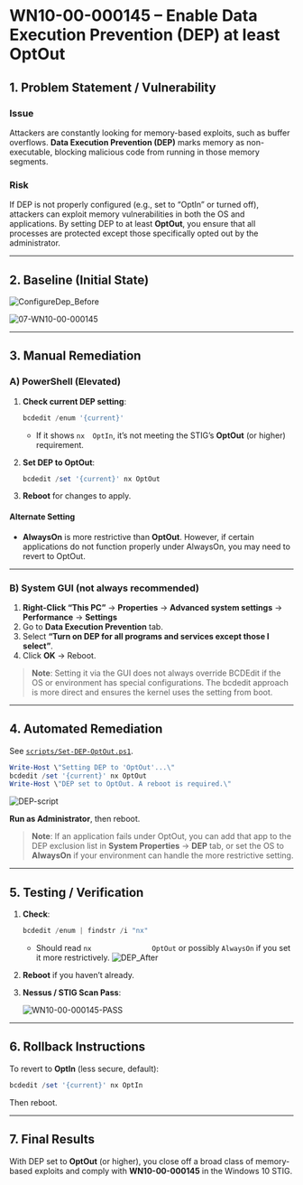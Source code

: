 # WN10-00-000145 – Enable Data Execution Prevention (DEP) at least OptOut

## 1. Problem Statement / Vulnerability

### Issue
Attackers are constantly looking for memory-based exploits, such as buffer overflows. **Data Execution Prevention (DEP)** marks memory as non-executable, blocking malicious code from running in those memory segments. 

### Risk
If DEP is not properly configured (e.g., set to “OptIn” or turned off), attackers can exploit memory vulnerabilities in both the OS and applications. By setting DEP to at least **OptOut**, you ensure that all processes are protected except those specifically opted out by the administrator.

---

## 2. Baseline (Initial State)

![ConfigureDep_Before](https://github.com/user-attachments/assets/8fc4a99f-de65-4e02-a2b6-44b549df9a98)

![07-WN10-00-000145](https://github.com/user-attachments/assets/e6b1f9ef-27d6-4d9d-b36c-7d0ef92f757e)

---

## 3. Manual Remediation

### A) PowerShell (Elevated)
1. **Check current DEP setting**:
   ```powershell
   bcdedit /enum '{current}'
   ```
   - If it shows `nx  OptIn`, it’s not meeting the STIG’s **OptOut** (or higher) requirement.

2. **Set DEP to OptOut**:
   ```powershell
   bcdedit /set '{current}' nx OptOut
   ```
3. **Reboot** for changes to apply.

#### Alternate Setting
- **AlwaysOn** is more restrictive than **OptOut**. However, if certain applications do not function properly under AlwaysOn, you may need to revert to OptOut.  

---

### B) System GUI (not always recommended)
1. **Right-Click “This PC”** → **Properties** → **Advanced system settings** → **Performance** → **Settings**  
2. Go to **Data Execution Prevention** tab.  
3. Select **“Turn on DEP for all programs and services except those I select”**.  
4. Click **OK** → Reboot.

> **Note**: Setting it via the GUI does not always override BCDEdit if the OS or environment has special configurations. The bcdedit approach is more direct and ensures the kernel uses the setting from boot.

---

## 4. Automated Remediation

See [`scripts/Set-DEP-OptOut.ps1`](../scripts/Set-DEP-OptOut.ps1).

```powershell
Write-Host \"Setting DEP to 'OptOut'...\"
bcdedit /set '{current}' nx OptOut
Write-Host \"DEP set to OptOut. A reboot is required.\"
```

![DEP-script](https://github.com/user-attachments/assets/a6a5fae8-5d1c-4606-ab9e-a354944cabd8)


**Run as Administrator**, then reboot.

> **Note**:  If an application fails under OptOut, you can add that app to the DEP exclusion list in **System Properties** → **DEP** tab, or set the OS to **AlwaysOn** if your environment can handle the more restrictive setting.

---

## 5. Testing / Verification

1. **Check**:
   ```powershell
   bcdedit /enum | findstr /i "nx"
   ```
   - Should read `nx               OptOut` or possibly `AlwaysOn` if you set it more restrictively.
     ![DEP_After](https://github.com/user-attachments/assets/5e697237-2e0a-4487-995b-35e6e97f373f)

2. **Reboot** if you haven’t already.
3. **Nessus / STIG Scan Pass**:

   ![WN10-00-000145-PASS](https://github.com/user-attachments/assets/4f09cd42-f1e8-4309-9214-76f81fcd1f81)


---

## 6. Rollback Instructions

To revert to **OptIn** (less secure, default):
```powershell
bcdedit /set '{current}' nx OptIn
```
Then reboot.

---

## 7. Final Results

With DEP set to **OptOut** (or higher), you close off a broad class of memory-based exploits and comply with **WN10-00-000145** in the Windows 10 STIG.
